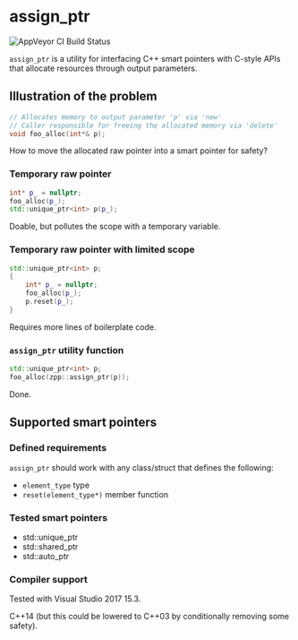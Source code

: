 assign_ptr
==========
![AppVeyor CI Build Status](https://ci.appveyor.com/api/projects/status/32r7s2skrgm9ubva?svg=true)

`assign_ptr` is a utility for interfacing C++ smart pointers with C-style APIs that allocate resources through output parameters.

## Illustration of the problem ##

```c++
// Allocates memory to output parameter 'p' via 'new'
// Caller responsible for freeing the allocated memory via 'delete'
void foo_alloc(int*& p);
```

How to move the allocated raw pointer into a smart pointer for safety?

### Temporary raw pointer ###

```c++
int* p_ = nullptr;
foo_alloc(p_);
std::unique_ptr<int> p(p_);
```

Doable, but pollutes the scope with a temporary variable.

### Temporary raw pointer with limited scope ###

```c++
std::unique_ptr<int> p;
{
    int* p_ = nullptr;
    foo_alloc(p_);
    p.reset(p_);
}
```

Requires more lines of boilerplate code.

### `assign_ptr` utility function ###

```c++
std::unique_ptr<int> p;
foo_alloc(zpp::assign_ptr(p));
```

Done.

## Supported smart pointers ##

### Defined requirements ###

`assign_ptr` should work with any class/struct that defines the following:

* `element_type` type
* `reset(element_type*)` member function

### Tested smart pointers ###

* std::unique_ptr
* std::shared_ptr
* std::auto_ptr

### Compiler support ###

Tested with Visual Studio 2017 15.3.

C++14 (but this could be lowered to C++03 by conditionally removing some safety).
